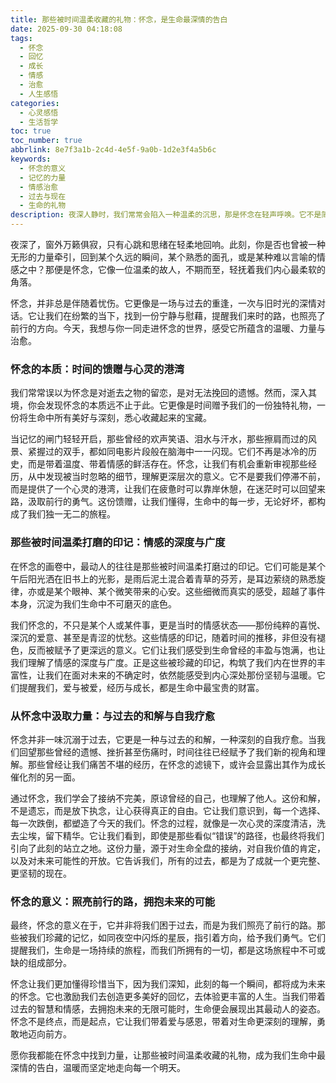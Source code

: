 ```yaml
---
title: 那些被时间温柔收藏的礼物：怀念，是生命最深情的告白
date: 2025-09-30 04:18:08
tags:
  - 怀念
  - 回忆
  - 成长
  - 情感
  - 治愈
  - 人生感悟
categories:
  - 心灵感悟
  - 生活哲学
toc: true
toc_number: true
abbrlink: 8e7f3a1b-2c4d-4e5f-9a0b-1d2e3f4a5b6c
keywords:
  - 怀念的意义
  - 记忆的力量
  - 情感治愈
  - 过去与现在
  - 生命的礼物
description: 夜深人静时，我们常常会陷入一种温柔的沉思，那是怀念在轻声呼唤。它不是简单的追忆，更不是对逝去时光的执着不放，而是一种深刻的生命体验，是时间赠予我们最珍贵的礼物。本文将带你一同探索怀念的本质，感受那些被时间温柔打磨的印记，并从中汲取前行的力量，让怀念成为照亮我们生命旅途的温暖光芒。
---
```


夜深了，窗外万籁俱寂，只有心跳和思绪在轻柔地回响。此刻，你是否也曾被一种无形的力量牵引，回到某个久远的瞬间，某个熟悉的面孔，或是某种难以言喻的情感之中？那便是怀念，它像一位温柔的故人，不期而至，轻抚着我们内心最柔软的角落。

怀念，并非总是伴随着忧伤。它更像是一场与过去的重逢，一次与旧时光的深情对话。它让我们在纷繁的当下，找到一份宁静与慰藉，提醒我们来时的路，也照亮了前行的方向。今天，我想与你一同走进怀念的世界，感受它所蕴含的温暖、力量与治愈。

### 怀念的本质：时间的馈赠与心灵的港湾

我们常常误以为怀念是对逝去之物的留恋，是对无法挽回的遗憾。然而，深入其境，你会发现怀念的本质远不止于此。它更像是时间赠予我们的一份独特礼物，一份将生命中所有美好与深刻，悉心收藏起来的宝藏。

当记忆的闸门轻轻开启，那些曾经的欢声笑语、泪水与汗水，那些擦肩而过的风景、紧握过的双手，都如同电影片段般在脑海中一一闪现。它们不再是冰冷的历史，而是带着温度、带着情感的鲜活存在。怀念，让我们有机会重新审视那些经历，从中发现被当时忽略的细节，理解更深层次的意义。它不是要我们停滞不前，而是提供了一个心灵的港湾，让我们在疲惫时可以靠岸休憩，在迷茫时可以回望来路，汲取前行的勇气。这份馈赠，让我们懂得，生命中的每一步，无论好坏，都构成了我们独一无二的旅程。

### 那些被时间温柔打磨的印记：情感的深度与广度

在怀念的画卷中，最动人的往往是那些被时间温柔打磨过的印记。它们可能是某个午后阳光洒在旧书上的光影，是雨后泥土混合着青草的芬芳，是耳边萦绕的熟悉旋律，亦或是某个眼神、某个微笑带来的心安。这些细微而真实的感受，超越了事件本身，沉淀为我们生命中不可磨灭的底色。

我们怀念的，不只是某个人或某件事，更是当时的情感状态——那份纯粹的喜悦、深沉的爱意、甚至是青涩的忧愁。这些情感的印记，随着时间的推移，非但没有褪色，反而被赋予了更深远的意义。它们让我们感受到生命曾经的丰盈与饱满，也让我们理解了情感的深度与广度。正是这些被珍藏的印记，构筑了我们内在世界的丰富性，让我们在面对未来的不确定时，依然能感受到内心深处那份坚韧与温暖。它们提醒我们，爱与被爱，经历与成长，都是生命中最宝贵的财富。

### 从怀念中汲取力量：与过去的和解与自我疗愈

怀念并非一味沉溺于过去，它更是一种与过去的和解，一种深刻的自我疗愈。当我们回望那些曾经的遗憾、挫折甚至伤痛时，时间往往已经赋予了我们新的视角和理解。那些曾经让我们痛苦不堪的经历，在怀念的滤镜下，或许会显露出其作为成长催化剂的另一面。

通过怀念，我们学会了接纳不完美，原谅曾经的自己，也理解了他人。这份和解，不是遗忘，而是放下执念，让心获得真正的自由。它让我们意识到，每一个选择、每一次跌倒，都塑造了今天的我们。怀念的过程，就像是一次心灵的深度清洁，洗去尘埃，留下精华。它让我们看到，即使是那些看似“错误”的路径，也最终将我们引向了此刻的站立之地。这份力量，源于对生命全盘的接纳，对自我价值的肯定，以及对未来可能性的开放。它告诉我们，所有的过去，都是为了成就一个更完整、更坚韧的现在。

### 怀念的意义：照亮前行的路，拥抱未来的可能

最终，怀念的意义在于，它并非将我们困于过去，而是为我们照亮了前行的路。那些被我们珍藏的记忆，如同夜空中闪烁的星辰，指引着方向，给予我们勇气。它们提醒我们，生命是一场持续的旅程，而我们所拥有的一切，都是这场旅程中不可或缺的组成部分。

怀念让我们更加懂得珍惜当下，因为我们深知，此刻的每一个瞬间，都将成为未来的怀念。它也激励我们去创造更多美好的回忆，去体验更丰富的人生。当我们带着过去的智慧和情感，去拥抱未来的无限可能时，生命便会展现出其最动人的姿态。怀念不是终点，而是起点，它让我们带着爱与感恩，带着对生命更深刻的理解，勇敢地迈向前方。

愿你我都能在怀念中找到力量，让那些被时间温柔收藏的礼物，成为我们生命中最深情的告白，温暖而坚定地走向每一个明天。